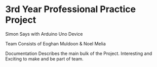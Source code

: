 # 3rd Year Professional Practice Project

Simon Says with Arduino Uno Device

Team Consists of Eoghan Muldoon & Noel Melia

Documentation Describes the main bulk of the Project. Interesting and Exciting to make and be part of team. 


